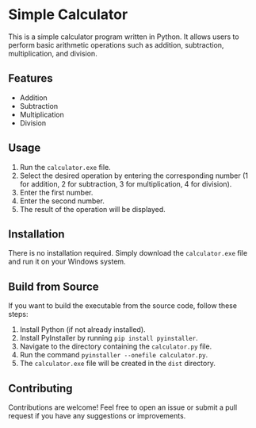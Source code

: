 # Simple Calculator

This is a simple calculator program written in Python. It allows users to perform basic arithmetic operations such as addition, subtraction, multiplication, and division.

## Features
- Addition
- Subtraction
- Multiplication
- Division

## Usage
1. Run the `calculator.exe` file.
2. Select the desired operation by entering the corresponding number (1 for addition, 2 for subtraction, 3 for multiplication, 4 for division).
3. Enter the first number.
4. Enter the second number.
5. The result of the operation will be displayed.

## Installation
There is no installation required. Simply download the `calculator.exe` file and run it on your Windows system.

## Build from Source
If you want to build the executable from the source code, follow these steps:
1. Install Python (if not already installed).
2. Install PyInstaller by running `pip install pyinstaller`.
3. Navigate to the directory containing the `calculator.py` file.
4. Run the command `pyinstaller --onefile calculator.py`.
5. The `calculator.exe` file will be created in the `dist` directory.

## Contributing
Contributions are welcome! Feel free to open an issue or submit a pull request if you have any suggestions or improvements.
